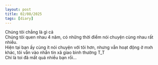 ```yaml
---
layout: post
title: 02/08/2025
tags: [diary]
---
```


Chúng tôi chẳng là gì cả </br>
Chúng tôi quen nhau 4 năm, có những thời điểm nói chuyện cùng nhau rất nhiều. </br>
Hiện tại bạn ấy cùng ít nói chuyện với tôi hơn, nhưng vẫn hoạt động ở mxh khác, tôi vẫn vào nhắn tin xã giao bình thường T_T </br>
Chỉ là toi đã mất quá nhiều bạn rồi...
